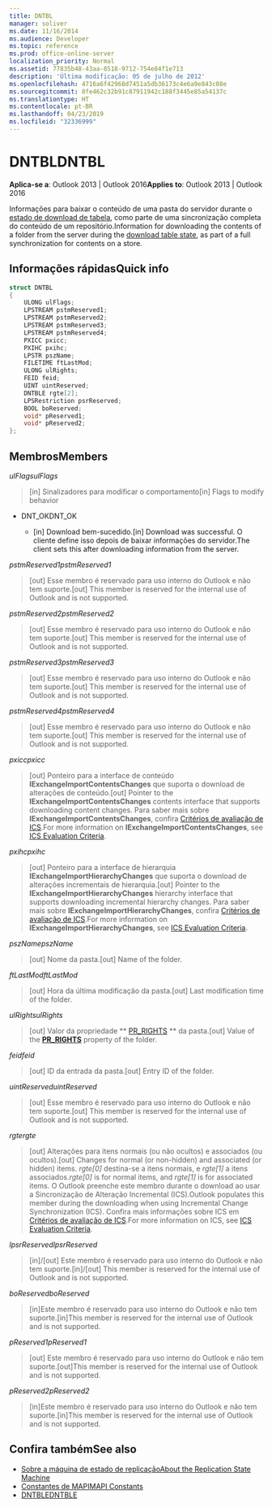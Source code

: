 ```yaml
---
title: DNTBL
manager: soliver
ms.date: 11/16/2014
ms.audience: Developer
ms.topic: reference
ms.prod: office-online-server
localization_priority: Normal
ms.assetid: 77835b48-43aa-8518-9712-754e84f1e713
description: 'Última modificação: 05 de julho de 2012'
ms.openlocfilehash: 4716a6f42968d7451a5db36173c4e6a9e843c08e
ms.sourcegitcommit: 8fe462c32b91c87911942c188f3445e85a54137c
ms.translationtype: HT
ms.contentlocale: pt-BR
ms.lasthandoff: 04/23/2019
ms.locfileid: "32336999"
---
```

# <a name="dntbl"></a><span data-ttu-id="f1f22-103">DNTBL</span><span class="sxs-lookup"><span data-stu-id="f1f22-103">DNTBL</span></span>
 
<span data-ttu-id="f1f22-104">**Aplica-se a**: Outlook 2013 | Outlook 2016</span><span class="sxs-lookup"><span data-stu-id="f1f22-104">**Applies to**: Outlook 2013 | Outlook 2016</span></span> 
  
<span data-ttu-id="f1f22-105">Informações para baixar o conteúdo de uma pasta do servidor durante o [estado de download de tabela](download-table-state.md), como parte de uma sincronização completa do conteúdo de um repositório.</span><span class="sxs-lookup"><span data-stu-id="f1f22-105">Information for downloading the contents of a folder from the server during the [download table state](download-table-state.md), as part of a full synchronization for contents on a store.</span></span>
  
## <a name="quick-info"></a><span data-ttu-id="f1f22-106">Informações rápidas</span><span class="sxs-lookup"><span data-stu-id="f1f22-106">Quick info</span></span>

```cpp
struct DNTBL 
{ 
    ULONG ulFlags; 
    LPSTREAM pstmReserved1; 
    LPSTREAM pstmReserved2; 
    LPSTREAM pstmReserved3; 
    LPSTREAM pstmReserved4; 
    PXICC pxicc; 
    PXIHC pxihc; 
    LPSTR pszName; 
    FILETIME ftLastMod; 
    ULONG ulRights; 
    FEID feid; 
    UINT uintReserved; 
    DNTBLE rgte[2]; 
    LPSRestriction psrReserved; 
    BOOL boReserved; 
    void* pReserved1; 
    void* pReserved2; 
};

```

## <a name="members"></a><span data-ttu-id="f1f22-107">Membros</span><span class="sxs-lookup"><span data-stu-id="f1f22-107">Members</span></span>

<span data-ttu-id="f1f22-108">_ulFlags_</span><span class="sxs-lookup"><span data-stu-id="f1f22-108">_ulFlags_</span></span>
  
> <span data-ttu-id="f1f22-109">[in] Sinalizadores para modificar o comportamento</span><span class="sxs-lookup"><span data-stu-id="f1f22-109">[in] Flags to modify behavior</span></span> 
    
  - <span data-ttu-id="f1f22-110">DNT_OK</span><span class="sxs-lookup"><span data-stu-id="f1f22-110">DNT_OK</span></span>
    
    - <span data-ttu-id="f1f22-111">[in] Download bem-sucedido.</span><span class="sxs-lookup"><span data-stu-id="f1f22-111">[in] Download was successful.</span></span> <span data-ttu-id="f1f22-112">O cliente define isso depois de baixar informações do servidor.</span><span class="sxs-lookup"><span data-stu-id="f1f22-112">The client sets this after downloading information from the server.</span></span>
    
<span data-ttu-id="f1f22-113">_pstmReserved1_</span><span class="sxs-lookup"><span data-stu-id="f1f22-113">_pstmReserved1_</span></span>
  
> <span data-ttu-id="f1f22-114">[out] Esse membro é reservado para uso interno do Outlook e não tem suporte.</span><span class="sxs-lookup"><span data-stu-id="f1f22-114">[out] This member is reserved for the internal use of Outlook and is not supported.</span></span> 
    
<span data-ttu-id="f1f22-115">_pstmReserved2_</span><span class="sxs-lookup"><span data-stu-id="f1f22-115">_pstmReserved2_</span></span>
  
> <span data-ttu-id="f1f22-116">[out] Esse membro é reservado para uso interno do Outlook e não tem suporte.</span><span class="sxs-lookup"><span data-stu-id="f1f22-116">[out] This member is reserved for the internal use of Outlook and is not supported.</span></span> 
    
<span data-ttu-id="f1f22-117">_pstmReserved3_</span><span class="sxs-lookup"><span data-stu-id="f1f22-117">_pstmReserved3_</span></span>
  
> <span data-ttu-id="f1f22-118">[out] Esse membro é reservado para uso interno do Outlook e não tem suporte.</span><span class="sxs-lookup"><span data-stu-id="f1f22-118">[out] This member is reserved for the internal use of Outlook and is not supported.</span></span> 
    
<span data-ttu-id="f1f22-119">_pstmReserved4_</span><span class="sxs-lookup"><span data-stu-id="f1f22-119">_pstmReserved4_</span></span>
  
> <span data-ttu-id="f1f22-120">[out] Esse membro é reservado para uso interno do Outlook e não tem suporte.</span><span class="sxs-lookup"><span data-stu-id="f1f22-120">[out] This member is reserved for the internal use of Outlook and is not supported.</span></span> 
    
<span data-ttu-id="f1f22-121">_pxicc_</span><span class="sxs-lookup"><span data-stu-id="f1f22-121">_pxicc_</span></span>
  
>  <span data-ttu-id="f1f22-122">[out] Ponteiro para a interface de conteúdo **IExchangeImportContentsChanges** que suporta o download de alterações de conteúdo.</span><span class="sxs-lookup"><span data-stu-id="f1f22-122">[out] Pointer to the **IExchangeImportContentsChanges** contents interface that supports downloading content changes.</span></span> <span data-ttu-id="f1f22-123">Para saber mais sobre **IExchangeImportContentsChanges**, confira [Critérios de avaliação de ICS](https://msdn.microsoft.com/library/aa579252%28EXCHG.80%29.aspx).</span><span class="sxs-lookup"><span data-stu-id="f1f22-123">For more information on **IExchangeImportContentsChanges**, see [ICS Evaluation Criteria](https://msdn.microsoft.com/library/aa579252%28EXCHG.80%29.aspx).</span></span>
    
<span data-ttu-id="f1f22-124">_pxihc_</span><span class="sxs-lookup"><span data-stu-id="f1f22-124">_pxihc_</span></span>
  
>  <span data-ttu-id="f1f22-125">[out] Ponteiro para a interface de hierarquia **IExchangeImportHierarchyChanges** que suporta o download de alterações incrementais de hierarquia.</span><span class="sxs-lookup"><span data-stu-id="f1f22-125">[out] Pointer to the **IExchangeImportHierarchyChanges** hierarchy interface that supports downloading incremental hierarchy changes.</span></span> <span data-ttu-id="f1f22-126">Para saber mais sobre **IExchangeImportHierarchyChanges**, confira [Critérios de avaliação de ICS](https://msdn.microsoft.com/library/aa579252%28EXCHG.80%29.aspx).</span><span class="sxs-lookup"><span data-stu-id="f1f22-126">For more information on **IExchangeImportHierarchyChanges**, see [ICS Evaluation Criteria](https://msdn.microsoft.com/library/aa579252%28EXCHG.80%29.aspx).</span></span>
    
<span data-ttu-id="f1f22-127">_pszName_</span><span class="sxs-lookup"><span data-stu-id="f1f22-127">_pszName_</span></span>
  
>  <span data-ttu-id="f1f22-128">[out] Nome da pasta.</span><span class="sxs-lookup"><span data-stu-id="f1f22-128">[out] Name of the folder.</span></span> 
    
<span data-ttu-id="f1f22-129">_ftLastMod_</span><span class="sxs-lookup"><span data-stu-id="f1f22-129">_ftLastMod_</span></span>
  
>  <span data-ttu-id="f1f22-130">[out] Hora da última modificação da pasta.</span><span class="sxs-lookup"><span data-stu-id="f1f22-130">[out] Last modification time of the folder.</span></span> 
    
<span data-ttu-id="f1f22-131">_ulRights_</span><span class="sxs-lookup"><span data-stu-id="f1f22-131">_ulRights_</span></span>
  
>  <span data-ttu-id="f1f22-132">[out] Valor da propriedade \*\* [PR_RIGHTS](https://msdn.microsoft.com/library/ee238052%28v=EXCHG.80%29.aspx) \*\* da pasta.</span><span class="sxs-lookup"><span data-stu-id="f1f22-132">[out] Value of the **[PR_RIGHTS](https://msdn.microsoft.com/library/ee238052%28v=EXCHG.80%29.aspx)** property of the folder.</span></span> 
    
<span data-ttu-id="f1f22-133">_feid_</span><span class="sxs-lookup"><span data-stu-id="f1f22-133">_feid_</span></span>
  
>  <span data-ttu-id="f1f22-134">[out] ID da entrada da pasta.</span><span class="sxs-lookup"><span data-stu-id="f1f22-134">[out] Entry ID of the folder.</span></span> 
    
<span data-ttu-id="f1f22-135">_uintReserved_</span><span class="sxs-lookup"><span data-stu-id="f1f22-135">_uintReserved_</span></span>
  
>  <span data-ttu-id="f1f22-136">[out] Esse membro é reservado para uso interno do Outlook e não tem suporte.</span><span class="sxs-lookup"><span data-stu-id="f1f22-136">[out] This member is reserved for the internal use of Outlook and is not supported.</span></span> 
    
<span data-ttu-id="f1f22-137">_rgte_</span><span class="sxs-lookup"><span data-stu-id="f1f22-137">_rgte_</span></span>
  
> <span data-ttu-id="f1f22-138">[out] Alterações para itens normais (ou não ocultos) e associados (ou ocultos).</span><span class="sxs-lookup"><span data-stu-id="f1f22-138">[out] Changes for normal (or non-hidden) and associated (or hidden) items.</span></span>  <span data-ttu-id="f1f22-139">*rgte[0]* destina-se a itens normais, e *rgte[1]* a itens associados.</span><span class="sxs-lookup"><span data-stu-id="f1f22-139">*rgte[0]*  is for normal items, and  *rgte[1]*  is for associated items.</span></span> <span data-ttu-id="f1f22-140">O Outlook preenche este membro durante o download ao usar a Sincronização de Alteração Incremental (ICS).</span><span class="sxs-lookup"><span data-stu-id="f1f22-140">Outlook populates this member during the downloading when using Incremental Change Synchronization (ICS).</span></span> <span data-ttu-id="f1f22-141">Confira mais informações sobre ICS em [Critérios de avaliação de ICS](https://msdn.microsoft.com/library/aa579252%28EXCHG.80%29.aspx).</span><span class="sxs-lookup"><span data-stu-id="f1f22-141">For more information on ICS, see [ICS Evaluation Criteria](https://msdn.microsoft.com/library/aa579252%28EXCHG.80%29.aspx).</span></span>
    
<span data-ttu-id="f1f22-142">_lpsrReserved_</span><span class="sxs-lookup"><span data-stu-id="f1f22-142">_lpsrReserved_</span></span>
  
>  <span data-ttu-id="f1f22-143">[in]/[out] Este membro é reservado para uso interno do Outlook e não tem suporte.</span><span class="sxs-lookup"><span data-stu-id="f1f22-143">[in]/[out] This member is reserved for the internal use of Outlook and is not supported.</span></span> 
    
<span data-ttu-id="f1f22-144">_boReserved_</span><span class="sxs-lookup"><span data-stu-id="f1f22-144">_boReserved_</span></span>
  
>  <span data-ttu-id="f1f22-145">[in]Este membro é reservado para uso interno do Outlook e não tem suporte.</span><span class="sxs-lookup"><span data-stu-id="f1f22-145">[in]This member is reserved for the internal use of Outlook and is not supported.</span></span> 
    
<span data-ttu-id="f1f22-146">_pReserved1_</span><span class="sxs-lookup"><span data-stu-id="f1f22-146">_pReserved1_</span></span>
  
>  <span data-ttu-id="f1f22-147">[out] Este membro é reservado para uso interno do Outlook e não tem suporte.</span><span class="sxs-lookup"><span data-stu-id="f1f22-147">[out]This member is reserved for the internal use of Outlook and is not supported.</span></span> 
    
<span data-ttu-id="f1f22-148">_pReserved2_</span><span class="sxs-lookup"><span data-stu-id="f1f22-148">_pReserved2_</span></span>
  
>  <span data-ttu-id="f1f22-149">[in]Este membro é reservado para uso interno do Outlook e não tem suporte.</span><span class="sxs-lookup"><span data-stu-id="f1f22-149">[in]This member is reserved for the internal use of Outlook and is not supported.</span></span> 
    
## <a name="see-also"></a><span data-ttu-id="f1f22-150">Confira também</span><span class="sxs-lookup"><span data-stu-id="f1f22-150">See also</span></span>

- [<span data-ttu-id="f1f22-151">Sobre a máquina de estado de replicação</span><span class="sxs-lookup"><span data-stu-id="f1f22-151">About the Replication State Machine</span></span>](about-the-replication-state-machine.md)  
- [<span data-ttu-id="f1f22-152">Constantes de MAPI</span><span class="sxs-lookup"><span data-stu-id="f1f22-152">MAPI Constants</span></span>](mapi-constants.md) 
- [<span data-ttu-id="f1f22-153">DNTBLE</span><span class="sxs-lookup"><span data-stu-id="f1f22-153">DNTBLE</span></span>](dntble.md)

